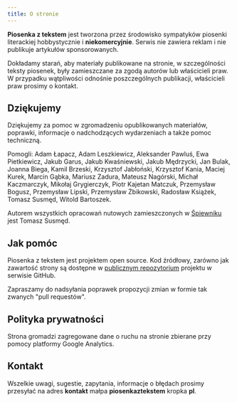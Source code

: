 ```yaml
---
title: O stronie
---
```


**Piosenka z tekstem** jest tworzona przez środowisko sympatyków piosenki literackiej hobbystycznie i **niekomercyjnie**. Serwis nie zawiera reklam i nie publikuje artykułów sponsorowanych.

Dokładamy starań, aby materiały publikowane na stronie, w szczególności teksty piosenek, były zamieszczane za zgodą autorów lub właścicieli praw. W przypadku wątpliwości odnośnie poszczególnych publikacji, właścicieli praw prosimy o kontakt.

## Dziękujemy

Dziękujemy za pomoc w zgromadzeniu opublikowanych materiałów, poprawki, informacje o nadchodzących wydarzeniach a także pomoc techniczną.

Pomogli: Adam Łapacz, Adam Leszkiewicz, Aleksander Pawluś, Ewa Pietkiewicz, Jakub Garus, Jakub Kwaśniewski, Jakub Mędrzycki, Jan Bulak, Joanna Biega, Kamil Brzeski, Krzysztof Jabłoński, Krzysztof Kania, Maciej Kurek, Marcin Gąbka, Mariusz Zadura, Mateusz Nagórski, Michał Kaczmarczyk, Mikołaj Grygierczyk, Piotr Kajetan Matczuk, Przemysław Bogusz, Przemysław Lipski, Przemysław Żbikowski, Radosław Książek, Tomasz Susmęd, Witold Bartoszek.

Autorem wszystkich opracowań nutowych zamieszczonych w [Śpiewniku](/spiewnik) jest Tomasz Susmęd.

## Jak pomóc

Piosenka z tekstem jest projektem open source. Kod źródłowy, zarówno jak zawartość strony są dostępne w [publicznym repozytorium](https://github.com/przem8k/piosenka) projektu w serwisie GitHub.

Zapraszamy do nadsyłania poprawek propozycji zmian w formie tak zwanych "pull requestów".

## Polityka prywatności

Strona gromadzi zagregowane dane o ruchu na stronie zbierane przy pomocy platformy Google Analytics.

## Kontakt

Wszelkie uwagi, sugestie, zapytania, informacje o błędach prosimy przesyłać na adres **kontakt** małpa **piosenkaztekstem** kropka **pl**.